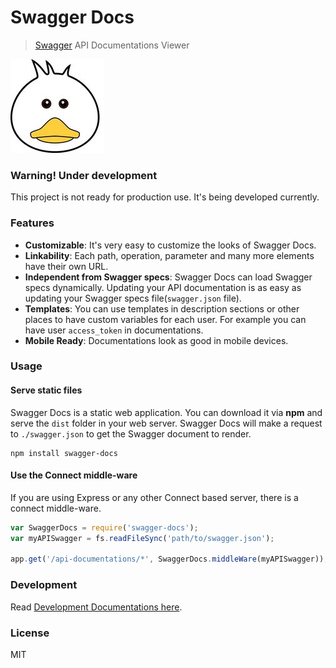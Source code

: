 # Swagger Docs

> [Swagger](http://swagger.io) API Documentations Viewer

![Doc? Duck?](./docs/duck.jpg)

### Warning! Under development
This project is not ready for production use. It's being developed currently.

### Features
* **Customizable**: It's very easy to customize the looks of Swagger Docs.
* **Linkability**: Each path, operation, parameter and many more elements have their own URL.
* **Independent from Swagger specs**: Swagger Docs can load Swagger specs dynamically. Updating your API documentation is as easy as updating your Swagger specs file(`swagger.json` file).
* **Templates**: You can use templates in description sections or other places to have custom variables for each user. For example you can have user `access_token` in documentations.
* **Mobile Ready**: Documentations look as good in mobile devices.


### Usage

#### Serve static files
Swagger Docs is a static web application. You can download it via **npm** and serve
the `dist` folder in your web server. Swagger Docs will make a request to `./swagger.json`
to  get the Swagger document to render. 

```shell
npm install swagger-docs
```
#### Use the Connect middle-ware
If you are using Express or any other Connect based server, there is a connect middle-ware.

```js
var SwaggerDocs = require('swagger-docs');
var myAPISwagger = fs.readFileSync('path/to/swagger.json');

app.get('/api-documentations/*', SwaggerDocs.middleWare(myAPISwagger));
```

### Development
Read [Development Documentations here](./docs/development.md).

### License
MIT
